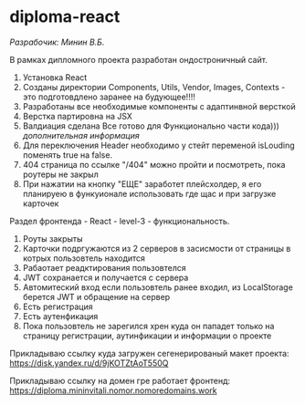 # diploma-react
*Разрабочик: Минин В.Б.*

В рамках дипломного проекта разработан ондостроничный сайт.

1. Установка React
2. Созданы директории Components, Utils, Vendor, Images, Contexts - это подготовдлено заранее на будующее!!!!
3. Разработаны все необходимые компоненты с адаптинвной версткой
4. Верстка партировна на JSX
5. Валдиация сделана
Все готово для Функционально части кода)))
*дополнительная информация*
1. Для переключения Header необходимо у стейт переменой isLouding поменять true на false.
2. 404 страница по ссылке "/404" можно пройти и посмотреть, пока роутеры не закрыл
3. При нажатии на кнопку "ЕЩЕ" заработет плейсхолдер, я его планируею в функуионале использовать где щас и 
при загрузке карточек

Раздел фронтенда - React - level-3 - функциональность.

1. Роуты закрыты
2. Карточки подргужаются из 2 серверов в засисмости от страницы в котрых пользовтель находится
3. Рабаотает реадктирования пользовтелся
4. JWT сохранается и получается с сервера
5. Автомитеский вход если пользовтель ранее входил, из LocalStorage берется JWT и обращение на сервер
6. Есть регистрация 
7. Есть аутенфикация
8. Пока пользовтель не зарегился хрен куда он пападет только на страницу регистрации, аутинфикации 
и информации о проекте



Прикладываю ссылку куда загружен сегенерированый макет проекта: https://disk.yandex.ru/d/9jKOTZtAoT550Q

Прикладываю ссылку на домен гре работает фронтенд: https://diploma.mininvitali.nomor.nomoredomains.work